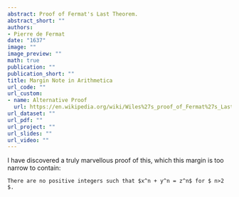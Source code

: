 ```yaml
---
abstract: Proof of Fermat's Last Theorem.
abstract_short: ""
authors:
- Pierre de Fermat
date: "1637"
image: ""
image_preview: ""
math: true
publication: ""
publication_short: ""
title: Margin Note in Arithmetica
url_code: ""
url_custom:
- name: Alternative Proof
  url: https://en.wikipedia.org/wiki/Wiles%27s_proof_of_Fermat%27s_Last_Theorem
url_dataset: ""
url_pdf: ""
url_project: ""
url_slides: ""
url_video: ""
---
```


I have discovered a truly marvellous proof of this, which this margin
is too narrow to contain:

    There are no positive integers such that $x^n + y^n = z^n$ for $ n>2 $.

